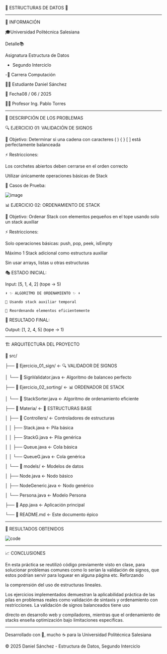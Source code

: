🌟 ESTRUCTURAS DE DATOS 🌟

-------------------------------------------------------------------------------------------------------------
📌 INFORMACIÓN

🎓Universidad Politécnica Salesiana


Detalle📚 

Asignatura Estructura de Datos 


- Segundo Interciclo

  
-🏫 Carrera Computación


👨‍💻 Estudiante  Daniel Sánchez


📅 Fecha08 / 06 / 2025


👨‍🏫 Profesor Ing. Pablo Torres

-------------------------------------------------------------------------------------------------------------

🧠 DESCRIPCIÓN DE LOS PROBLEMAS

🔍 EJERCICIO 01: VALIDACIÓN DE SIGNOS

🎯 Objetivo: Determinar si una cadena con caracteres ( ) { } [ ] está perfectamente balanceada

⚡ Restricciones:

Los corchetes abiertos deben cerrarse en el orden correcto

Utilizar únicamente operaciones básicas de Stack

🧪 Casos de Prueba:

![image](https://github.com/user-attachments/assets/1dc83371-e361-4daa-a441-c4d0b6f5d9a5)


📊 EJERCICIO 02: ORDENAMIENTO DE STACK

🎯 Objetivo: Ordenar Stack con elementos pequeños en el tope usando solo un stack auxiliar

⚡ Restricciones:

Solo operaciones básicas: push, pop, peek, isEmpty

Máximo 1 Stack adicional como estructura auxiliar

Sin usar arrays, listas u otras estructuras

🎭 ESTADO INICIAL:

Input: [5, 1, 4, 2] (tope → 5)

    ⬇️ ✨ ALGORITMO DE ORDENAMIENTO ✨ ⬇️
    
    🔄 Usando stack auxiliar temporal
    
    🎯 Reordenando elementos eficientemente

🎉 RESULTADO FINAL:

Output: [1, 2, 4, 5] (tope → 1)

-------------------------------------------------------------------------------------------------------------

🏗️ ARQUITECTURA DEL PROYECTO

📂 src/

├── 📁 Ejercicio_01_sign/           ← 🔍 VALIDADOR DE SIGNOS

│   └── 🧠 SignValidator.java         ← Algoritmo de balanceo perfecto


├── 📁 Ejercicio_02_sorting/          ← 📊 ORDENADOR DE STACK


│   └── 🚀 StackSorter.java           ← Algoritmo de ordenamiento eficiente

├── 📁 Materia/                       ← 🎪 ESTRUCTURAS BASE

│   ├── 📁 Controllers/               ← Controladores de estructuras

│   │   ├── Stack.java               ← Pila básica

│   │   ├── StackG.java              ← Pila genérica

│   │   ├── Queue.java               ← Cola básica

│   │   └── QueueG.java              ← Cola genérica

│   └── 📁 models/                    ← Modelos de datos

│       ├── Node.java                ← Nodo básico

│       ├── NodeGeneric.java         ← Nodo genérico

│       └── Persona.java             ← Modelo Persona

├── 🎯 App.java                       ← Aplicación principal

└── 📜 README.md                      ← Este documento épico

-------------------------------------------------------------------------------------------------------------

📌 RESULTADOS OBTENIDOS

![code](https://github.com/user-attachments/assets/6dcf2f65-3708-413c-a05f-e022ecf6ffc2)

-------------------------------------------------------------------------------------------------------------
📈 CONCLUSIONES

En esta práctica se reutilizó código previamente visto en clase, para solucionar problemas comunes como lo serían la validación de signos, que estos podrían servir para loguear en alguna página etc. Reforzando 

la comprensión del uso de estructuras lineales.

Los ejercicios implementados demuestran la aplicabilidad práctica de las pilas en problemas reales como validación de sintaxis y ordenamiento con restricciones. La validación de signos balanceados tiene uso 

directo en desarrollo web y compiladores, mientras que el ordenamiento de stacks enseña optimización bajo limitaciones específicas.

-------------------------------------------------------------------------------------------------------------

Desarrollado con 💝, mucho ☕ para la Universidad Politécnica Salesiana

© 2025 Daniel Sánchez - Estructura de Datos, Segundo Interciclo

